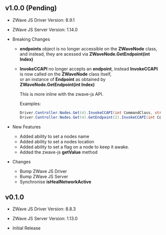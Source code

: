 ## v1.0.0 (Pending)

 - ZWave JS Driver Version: 8.9.1
 - ZWave JS Server Version: 1.14.0

 - Breaking Changes
   - **endpoints** object is no longer accessible on the **ZWaveNode** class, and instead, they are acessed via **ZWaveNode.GetEndpoint(int Index)**
   - **InvokeCCAPI** no longer accepts an **endpoint**, instead **InvokeCCAPI** is now called on the **ZWaveNode** class itself,  
     or an instance of **Endpoint** as obtained by **ZWaveNode.GetEndpoint(int Index)**

     This is more inline with the zwave-js API.

     Examples:

     ```c#
     Driver.Controller.Nodes.Get(4).InvokeCCAPI(int CommandClass, string Method, params object[] Params)
     Driver.Controller.Nodes.Get(4).GetEndpoint(2).InvokeCCAPI(int CommandClass, string Method, params object[] Params)
     ```  
 - New Features
   - Added ability to set a nodes name
   - Added ability to set a nodes location
   - Added ability to set a flag on a node to keep it awake.
   - Added the zwave-js **getValue** method

 - Changes
   - Bump ZWave JS Driver
   - Bump ZWave JS Server
   - Synchronise **isHealNetworkActive**


## v0.1.0

 - ZWave JS Driver Version: 8.8.3
 - ZWave JS Server Version: 1.13.0

 - Initial Release
